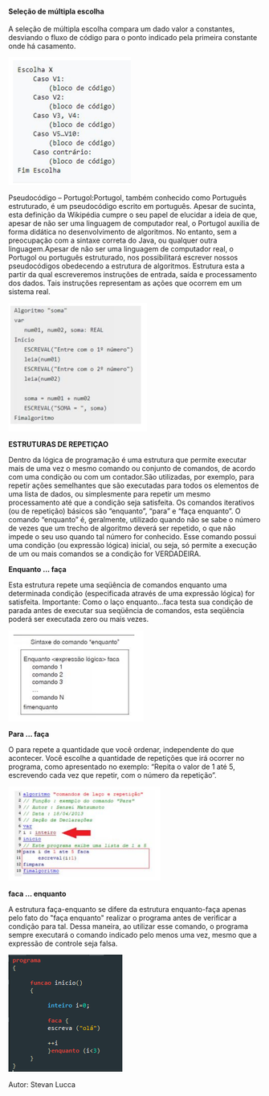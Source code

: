 ####                                              **Seleção de múltipla escolha**

A seleção de múltipla escolha compara um dado valor a constantes, desviando o fluxo de código para o ponto indicado pela primeira constante onde há casamento.

![ste1](https://github.com/Pedrogvd/Projeto_StartLatam/blob/main/Imagens_LP/ste1.PNG)

Pseudocódigo – Portugol:Portugol, também conhecido como Português estruturado, é um
pseudocódigo escrito em português. Apesar de sucinta, esta definição da Wikipédia cumpre o
seu papel de elucidar a ideia de que, apesar de não ser uma linguagem de computador real, o
Portugol auxilia de forma didática no desenvolvimento de algoritmos. No entanto, sem a
preocupação com a sintaxe correta do Java, ou qualquer outra linguagem.Apesar de não ser
uma linguagem de computador real, o Portugol ou português estruturado, nos possibilitará
escrever nossos pseudocódigos obedecendo a estrutura de algoritmos. Estrutura esta a partir
da qual escreveremos instruções de entrada, saída e processamento dos dados. Tais
instruções representam as ações que ocorrem em um sistema real.

![ste2](https://github.com/Pedrogvd/Projeto_StartLatam/blob/main/Imagens_LP/ste2.PNG)

**ESTRUTURAS DE REPETIÇAO**

Dentro da lógica de programação é uma estrutura que permite executar mais de uma vez o
mesmo comando ou conjunto de comandos, de acordo com uma condição ou com um
contador.São utilizadas, por exemplo, para repetir ações semelhantes que são executadas para
todos os elementos de uma lista de dados, ou simplesmente para repetir um mesmo
processamento até que a condição seja satisfeita.
Os comandos iterativos (ou de repetição) básicos são “enquanto”, “para” e “faça enquanto”. O
comando “enquanto” é, geralmente, utilizado quando não se sabe o número de vezes que um
trecho de algoritmo deverá ser repetido, o que não impede o seu uso quando tal número for
conhecido. Esse comando possui uma condição (ou expressão lógica) inicial, ou seja, só
permite a execução de um ou mais comandos se a condição for VERDADEIRA.

**Enquanto ... faça**

Esta estrutura repete uma seqüência de comandos enquanto uma determinada condição
(especificada através de uma expressão lógica) for satisfeita.
Importante: Como o laço enquanto...faca testa sua condição de parada antes de executar sua
seqüência de comandos, esta seqüência poderá ser executada zero ou mais vezes.

![ste3](https://github.com/Pedrogvd/Projeto_StartLatam/blob/main/Imagens_LP/ste3.PNG)

**Para ... faça**

O para repete a quantidade que você ordenar, independente do que acontecer. Você escolhe a
quantidade de repetições que irá ocorrer no programa, como apresentado no exemplo: “Repita
o valor de 1 até 5, escrevendo cada vez que repetir, com o número da repetição”.

![ste4](https://github.com/Pedrogvd/Projeto_StartLatam/blob/main/Imagens_LP/ste4.PNG)

**faca ... enquanto**

A estrutura faça-enquanto se difere da estrutura enquanto-faça apenas pelo fato do "faça enquanto" realizar o programa antes de verificar a condição para tal. Dessa maneira, ao utilizar esse comando, o programa sempre executará o comando indicado pelo menos uma vez, mesmo que a expressão de controle seja falsa. 


![ste5](https://github.com/Pedrogvd/Projeto_StartLatam/blob/main/Imagens_LP/ste5.PNG)

Autor: Stevan Lucca

